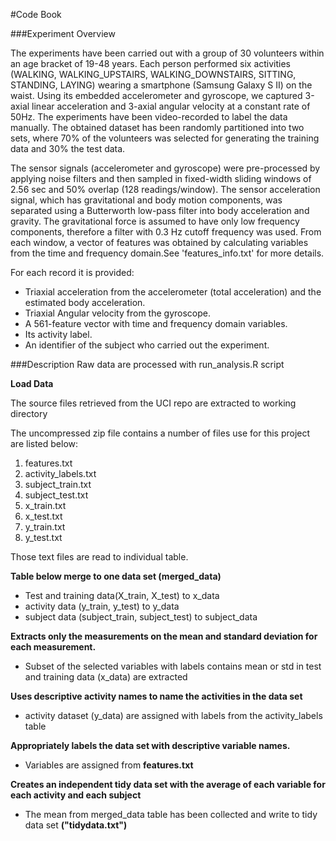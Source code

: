 #Code Book

###Experiment Overview

The experiments have been carried out with a group of 30 volunteers within an age bracket of 19-48 years. Each person performed six activities (WALKING, WALKING_UPSTAIRS, WALKING_DOWNSTAIRS, SITTING, STANDING, LAYING) wearing a smartphone (Samsung Galaxy S II) on the waist. Using its embedded accelerometer and gyroscope, we captured 3-axial linear acceleration and 3-axial angular velocity at a constant rate of 50Hz. The experiments have been video-recorded to label the data manually. The obtained dataset has been randomly partitioned into two sets, where 70% of the volunteers was selected for generating the training data and 30% the test data. 


The sensor signals (accelerometer and gyroscope) were pre-processed by applying noise filters and then sampled in fixed-width sliding windows of 2.56 sec and 50% overlap (128 readings/window). The sensor acceleration signal, which has gravitational and body motion components, was separated using a Butterworth low-pass filter into body acceleration and gravity. The gravitational force is assumed to have only low frequency components, therefore a filter with 0.3 Hz cutoff frequency was used. From each window, a vector of features was obtained by calculating variables from the time and frequency domain.See 'features_info.txt' for more details. 

For each record it is provided:

- Triaxial acceleration from the accelerometer (total acceleration) and the estimated body acceleration.
- Triaxial Angular velocity from the gyroscope. 
- A 561-feature vector with time and frequency domain variables. 
- Its activity label. 
- An identifier of the subject who carried out the experiment.


###Description
Raw data are processed with run_analysis.R script

**Load Data**

The source files retrieved from the UCI repo are extracted to working directory

The uncompressed zip file contains a number of files use for this project are listed below:

1. features.txt
1. activity_labels.txt
1. subject_train.txt
1. subject_test.txt
1. x_train.txt
1. x_test.txt
1. y_train.txt
1. y_test.txt
 
Those text files are read to individual table. 

**Table below merge to one data set (merged_data)**

- Test and training data(X\_train, X\_test) to x\_data
- activity data (y\_train, y\_test) to y\_data
- subject data (subject\_train, subject\_test) to subject\_data
 

**Extracts only the measurements on the mean and standard deviation for each measurement.** 

- Subset of the selected variables with labels contains mean or std in test and training data (x\_data) are extracted

**Uses descriptive activity names to name the activities in the data set**

- activity dataset (y\_data) are assigned with labels from the activity_labels table

**Appropriately labels the data set with descriptive variable names.** 

- Variables are assigned from **features.txt**


**Creates an independent tidy data set with the average of each variable for each activity and each subject**

- The mean from merged_data table has been collected and write to tidy data set **("tidydata.txt")** 